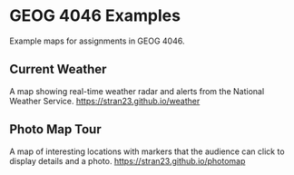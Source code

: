 # GEOG 4046 Examples
Example maps for assignments in GEOG 4046.

## Current Weather
A map showing real-time weather radar and alerts from the National Weather Service.
<https://stran23.github.io/weather>

## Photo Map Tour
A map of interesting locations with markers that the audience can click to display details and a photo.
<https://stran23.github.io/photomap>

